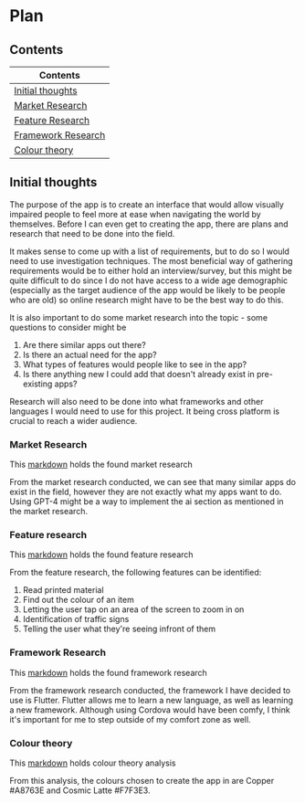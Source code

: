# Plan

## Contents

|Contents|
|--------|
|[Initial thoughts](#initial-thoughts)|
|[Market Research](#market-research)|
|[Feature Research](#feature-research)|
|[Framework Research](#framework-research)|
|[Colour theory](#colour-theory)|

## Initial thoughts

The purpose of the app is to create an interface that would allow visually impaired people to feel more at ease when navigating the world by themselves. Before I can even get to creating the app, there are plans and research that need to be done into the field.

It makes sense to come up with a list of requirements, but to do so I would need to use investigation techniques. The most beneficial way of gathering requirements would be to either hold an interview/survey, but this might be quite difficult to do since I do not have access to a wide age demographic (especially as the target audience of the app would be likely to be people who are old) so online research might have to be the best way to do this.

It is also important to do some market research into the topic - some questions to consider might be
<ol>
    <li> Are there similar apps out there?</li>
    <li> Is there an actual need for the app?</li>
    <li> What types of features would people like to see in the app?</li>
    <li> Is there anything new I could add that doesn't already exist in pre-existing apps?</li>
</ol>

Research will also need to be done into what frameworks and other languages I would need to use for this project. It being cross platform is crucial to reach a wider audience.

### Market Research

This [markdown](../docs/marketresearch.md) holds the found market research

From the market research conducted, we can see that many similar apps do exist in the field, however they are not exactly what my apps want to do. Using GPT-4 might be a way to implement the ai section as mentioned in the market research.

### Feature research

This [markdown](../docs/featureresearch.md) holds the found feature research

From the feature research, the following features can be identified:

<ol>
    <li> Read printed material </li>
    <li> Find out the colour of an item </li>
    <li> Letting the user tap on an area of the screen to zoom in on </li>
    <li> Identification of traffic signs </li>
    <li> Telling the user what they're seeing infront of them </li>
</ol>

### Framework Research

This [markdown](../docs/frameworkresearch.md) holds the found framework research

From the framework research conducted, the framework I have decided to use is Flutter. Flutter allows me to learn a new language, as well as learning a new framework. Although using Cordova would have been comfy, I think it's important for me to step outside of my comfort zone as well.

### Colour theory

This [markdown](../docs/colourtheory.md) holds colour theory analysis

From this analysis, the colours chosen to create the app in are Copper #A8763E and Cosmic Latte #F7F3E3.